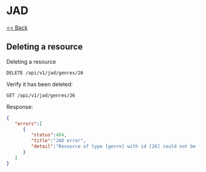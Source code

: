 # JAD

[<< Back](../README.md)

## Deleting a resource

Deleting a resource
```
DELETE /api/v1/jad/genres/26
```

Verify it has been deleted:
```
GET /api/v1/jad/genres/26
```

Response:
```json
{
   "errors":[
      {
         "status":404,
         "title":"JAD error",
         "detail":"Resource of type [genre] with id [26] could not be found."
      }
   ]
}
```
